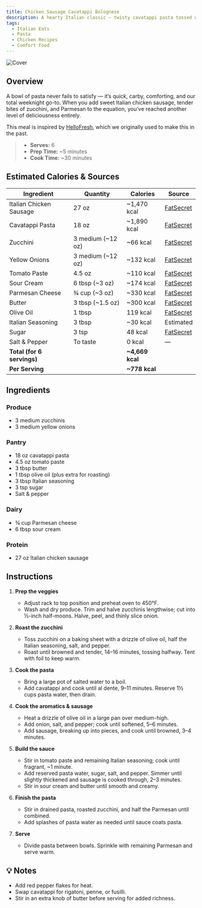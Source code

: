 ```yaml
---
title: Chicken Sausage Cavatappi Bolognese
description: A hearty Italian classic — twisty cavatappi pasta tossed with roasted zucchini, caramelized onion, flavorful chicken sausage, and a tomato-pink sauce finished with Parmesan and scallions.
tags:
  - Italian Eats
  - Pasta
  - Chicken Recipes
  - Comfort Food
---
```


![Cover](/img/italian_eats/chicken_sausage_cavatappi_bolognese/cover.png)

## Overview

A bowl of pasta never fails to satisfy — it’s quick, carby, comforting, and our total weeknight go-to. When you add sweet Italian chicken sausage, tender bites of zucchini, and Parmesan to the equation, you’ve reached another level of deliciousness entirely.

This meal is inspired by [HelloFresh], which we originally used to make this in the past.

> - **Serves:** 6
> - **Prep Time:** ~5 minutes
> - **Cook Time:** ~30 minutes

## Estimated Calories & Sources

| **Ingredient**             | **Quantity**      | **Calories**    | **Source**                                                                                              |
| -------------------------- | ----------------- | --------------- | ------------------------------------------------------------------------------------------------------- |
| Italian Chicken Sausage    | 27 oz             | ~1,470 kcal     | [FatSecret](https://www.fatsecret.com/calories-nutrition/generic/chicken-sausage?portionid=32172)       |
| Cavatappi Pasta            | 18 oz             | ~1,890 kcal     | [FatSecret](https://www.fatsecret.com/calories-nutrition/generic/pasta-rigatoni-cooked?portionid=34624) |
| Zucchini                   | 3 medium (~12 oz) | ~66 kcal        | [FatSecret](https://www.fatsecret.com/calories-nutrition/generic/zucchini?portionid=34205)              |
| Yellow Onions              | 3 medium (~12 oz) | ~132 kcal       | [FatSecret](https://www.fatsecret.com/calories-nutrition/generic/onions?portionid=34149)                |
| Tomato Paste               | 4.5 oz            | ~110 kcal       | [FatSecret](https://www.fatsecret.com/calories-nutrition/generic/tomato-paste?portionid=34257)          |
| Sour Cream                 | 6 tbsp (~3 oz)    | ~174 kcal       | [FatSecret](https://www.fatsecret.com/calories-nutrition/usda/sour-cream?portionid=29574)               |
| Parmesan Cheese            | ¾ cup (~3 oz)     | ~330 kcal       | [FatSecret](https://www.fatsecret.com/calories-nutrition/usda/parmesan-cheese?portionid=29411)          |
| Butter                     | 3 tbsp (~1.5 oz)  | ~300 kcal       | [FatSecret](https://www.fatsecret.com/calories-nutrition/generic/butter?portionid=29317)                |
| Olive Oil                  | 1 tbsp            | 119 kcal        | [FatSecret](https://www.fatsecret.com/calories-nutrition/generic/olive-oil?portionid=29339)             |
| Italian Seasoning          | 3 tbsp            | ~30 kcal        | Estimated                                                                                               |
| Sugar                      | 3 tsp             | 48 kcal         | [FatSecret](https://www.fatsecret.com/calories-nutrition/generic/sugar?portionid=33918)                 |
| Salt & Pepper              | To taste          | 0 kcal          | —                                                                                                       |
| **Total (for 6 servings)** |                   | **~4,669 kcal** |                                                                                                         |
| **Per Serving**            |                   | **~778 kcal**   |                                                                                                         |

## Ingredients

### Produce

- 3 medium zucchinis
- 3 medium yellow onions

### Pantry

- 18 oz cavatappi pasta
- 4.5 oz tomato paste
- 3 tbsp butter
- 1 tbsp olive oil (plus extra for roasting)
- 3 tbsp Italian seasoning
- 3 tsp sugar
- Salt & pepper

### Dairy

- ¾ cup Parmesan cheese
- 6 tbsp sour cream

### Protein

- 27 oz Italian chicken sausage

## Instructions

1. **Prep the veggies**

   - Adjust rack to top position and preheat oven to 450°F.
   - Wash and dry produce. Trim and halve zucchinis lengthwise; cut into ½-inch half-moons. Halve, peel, and thinly slice onion.

2. **Roast the zucchini**

   - Toss zucchini on a baking sheet with a drizzle of olive oil, half the Italian seasoning, salt, and pepper.
   - Roast until browned and tender, 14–16 minutes, tossing halfway. Tent with foil to keep warm.

3. **Cook the pasta**

   - Bring a large pot of salted water to a boil.
   - Add cavatappi and cook until al dente, 9–11 minutes. Reserve 1½ cups pasta water, then drain.

4. **Cook the aromatics & sausage**

   - Heat a drizzle of olive oil in a large pan over medium-high.
   - Add onion, salt, and pepper; cook until softened, 5–6 minutes.
   - Add sausage, breaking up into pieces, and cook until browned, 3–4 minutes.

5. **Build the sauce**

   - Stir in tomato paste and remaining Italian seasoning; cook until fragrant, ~1 minute.
   - Add reserved pasta water, sugar, salt, and pepper. Simmer until slightly thickened and sausage is cooked through, 2–3 minutes.
   - Stir in sour cream and butter until smooth and creamy.

6. **Finish the pasta**

   - Stir in drained pasta, roasted zucchini, and half the Parmesan until combined.
   - Add splashes of pasta water as needed until sauce coats pasta.

7. **Serve**
   - Divide pasta between bowls. Sprinkle with remaining Parmesan and serve warm.

## 💡 Notes

- Add red pepper flakes for heat.
- Swap cavatappi for rigatoni, penne, or fusilli.
- Stir in an extra knob of butter before serving for added richness.

[HelloFresh]: https://www.hellofresh.com/recipes/chicken-sausage-cavatappi-bolognese-61f98622422b687c017a9408
